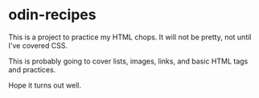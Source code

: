 # odin-recipes
This is a project to practice my HTML chops.  It will not be pretty, not until I've covered CSS.

This is probably going to cover lists, images, links, and basic HTML tags and practices.

Hope it turns out well.